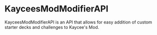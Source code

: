 # KayceesModModifierAPI
 KayceesModModifierAPI is an API that allows for easy addition of custom starter decks and challenges to Kaycee's Mod.
